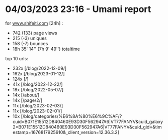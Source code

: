 # 04/03/2023 23:16 - Umami report
for www.shifeiti.com [24h] :

 - 742 (133) page views
 - 215 (-3) uniques
 - 158 (-7) bounces
 - 18h 35' 14'' (7h 9' 49'') totaltime


top 10 urls:
 - 232x [/blog/2022-12-09/]
 - 162x [/blog/2023-01-12/]
 - 124x [/]
 - 41x [/blog/2022-12-22/]
 - 18x [/blog/2022-05-07/]
 - 14x [/about/]
 - 14x [/page/2/]
 - 11x [/blog/2023-02-03/]
 - 11x [/blog/2023-02-01/]
 - 10x [/blog/categories/%E6%8A%80%E6%9C%AF/?cuid=B071E15512D840460E93D30F562947A6|VT77FANYV&cuid_galaxy2=B071E15512D840460E93D30F562947A6|VT77FANYV&cuid_gid=&timestamp=1676817925910&_client_version=12.36.3.2]


